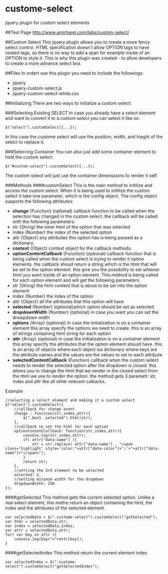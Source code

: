 custome-select
==============

jquery plugin for custom select elements

##Test Page
http://www.amirharel.com/labs/custom-select/

##Custom Select
This jquery plugin allows you to create a more fency select control. HTML specification doesn't allow OPTION tags to have nested tags, so there is no way to add a span for example inside of an OPTION to style it.
This is why this plugin was created - to allow developers to create a more advance select box. 

##Files
In ordert use this plugin you need to include the followings:
* jquery
* jquery-custom-select.js
* jquery-custom-select-white.css

##Initializing
There are two ways to initialize a custom select:

###Selecting Existing SELECT
In case you already have a select element and want to convert it to a custom select you can select it like so:
```
$("select").customSelect({...});
```
In this case the custome select will use the position, width, and hieght of the select to replace it. 

###Selecring Container
You can also just add some container element to hold the custom select:
```
$("#custom-select").customSelect({...});
```
The custom select will just use the container dimenssions to render it self.

###Methods
####customSelect
This is the main method to initilize and access the custom select.
When it is being used to initilize the custom select it take one parameter, which is the config object. The config object supports the following attributes:
* **change** {Function} (optional) callback function to be called when the selection has changed in the custom select. the callback will be called with the following parameters:
 * str {String} the inner html of the option that was selected
 * index {Number} the index of the selected option
 * attr {Object} any attributes this option has is being passed as a dictionary.
* **context** {Object} context object for the callback methods.
* **optionContentCallback** {Function} (optional) callback function that is being called when the custom select is trying to render it option elements. the callback shoud return a string which is the html that will be set to the option element. this give you the possibility to set whtever html you want inside of an option element. This method is being called for each option element and will get the following parameters:
 * str {String} the html content that is about to be set into the option element
 * index {Number} the index of the option
 * attr {Object} all the attributes that this option will have
* **selected** {Number} (optional)which option should be set as selected
* **dropdownWidth** {Number} (optional) in case you want you can set the drowpdown width
* **options** {Array} (optional) in case the initialization is on a container element this array specify the options we need to create. this is an array of strings containing html string for each option
* **attr** {Array} (optional) in case the initialization is on a container element this array specify the attributes that the option element should have. this is an array of objects where each object isa dictionary where keys are the attribute names and the values are the values to set to each attribute
* **selectedContentCallback** {Function} callback when the custom select needs to render the selected option after the dropdown is closed. this allows you to change the html that we render in the closed select from the html we use to render the option. the method gets 3 parametr: str, index and attr like all other relevant calbacks.

Example
```
//selecting a select element and making it a custom select
$("select").customSelect({
    //callback for change event
    change : function(str,index,attr){
        $(".box1 .selected").html(str);
    },
    //callback to set the html for each option
    optionContentCallback: function(str,index,attr){
        console.log(str,index,attr);
        if( attr["data-name"] ){
            str = str.replace( attr["data-name"] , "<span class='highlight' style='color:"+attr["data-color"]+";'>"+attr["data-name"]+"</span>");
        }
        return str;
    },
    //setting the 3rd element to be selected
    selected: 2,
    //setting minimum width for the dropdown
    dropdownWidth: 250
});
```
####getSelected
This method gets the current selected option. Unlike a real select element, this metho return an object containing the html, the index and the attributes of the selected element.
```
var selectedData = $(".custome-select").customSelect("getSelected");
var html = selectedData.str;
var index = selectedData.index;
var attr = selectedData.attr;
for( var key in attr ){
    console.log(key+"="+attr[key]);
}
```
####getSelectedIndex
This method return the current element index
```
var selectedIndex = $(".custome-select").customSelect("getSelectedIndex");
```
